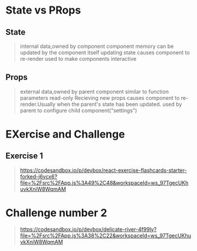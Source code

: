 # State vs PRops

## State

> internal data,owned by component
> component memory
> can be updated by the component itself
> updating state causes component to re-render
> used to make components interactive

## Props

> external data,owned by parent component
> similar to function parameters
> read-only
> Recieving new props causes component to re-render.Usually when the parent's state has been updated.
> used by parent to configure child component("settings")

# EXercise and Challenge

## Exercise 1

> https://codesandbox.io/p/devbox/react-exercise-flashcards-starter-forked-j6vcx6?file=%2Fsrc%2FApp.js%3A49%2C48&workspaceId=ws_97TgecUKhuvkXniW8WqmAM

# Challenge number 2

> https://codesandbox.io/p/devbox/delicate-river-4f99ly?file=%2Fsrc%2FApp.js%3A38%2C22&workspaceId=ws_97TgecUKhuvkXniW8WqmAM
